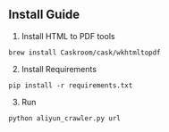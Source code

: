 
## Install Guide

1. Install HTML to PDF tools

```
brew install Caskroom/cask/wkhtmltopdf
```

2. Install Requirements

```
pip install -r requirements.txt
```

3. Run 

```
python aliyun_crawler.py url
```